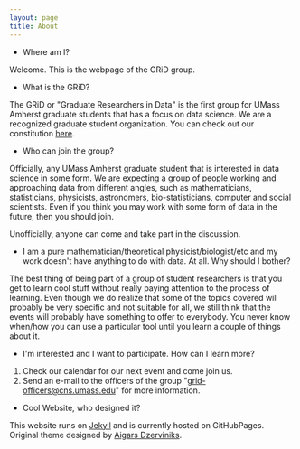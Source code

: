 ```yaml
---
layout: page
title: About
---
```


* Where am I?

Welcome. This is the webpage of the GRiD group.

* What is the GRiD?

The GRiD or "Graduate Researchers in Data" is the first group for UMass Amherst graduate students that has a focus on data science. We are a recognized graduate student organization. You can check out our constitution <a href="https://github.com/UMassAmherst-GRiD/GRiD_Constitution/blob/master/constitution.md">here</a>. 


* Who can join the group? 

Officially, any UMass Amherst graduate student that is interested in data science in some form. We are expecting a group of people working and approaching data from different angles, such as mathematicians, statisticians, physicists, astronomers, bio-statisticians, computer and social scientists. Even if you think you may work with some form of data in the future, then you should join.

Unofficially, anyone can come and take part in the discussion.

* I am a pure mathematician/theoretical physicist/biologist/etc and my work doesn't have anything to do with data. At all. Why should I bother?

The best thing of being part of a group of student researchers is that you get to learn cool stuff without really paying attention to the process of learning. Even though we do realize that some of the topics covered will probably be very specific and not suitable for all, we still think that the events will probably have something to offer to everybody. You never know when/how you can use a particular tool until you learn a couple of things about it.

* I'm interested and I want to participate. How can I learn more?

1. Check our calendar for our next event and come join us. 
2. Send an e-mail to the officers of the group "grid-officers@cns.umass.edu" for more information.



* Cool Website, who designed it?
 
This website runs on [Jekyll](http://jekyllrb.com/) and is currently hosted on GitHubPages. Original theme designed by [Aigars Dzerviniks](http://jekyllthemes.org/themes/brume/).
